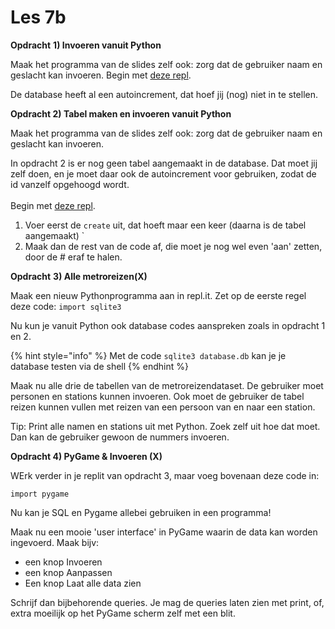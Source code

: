 # Les 7b

**Opdracht** **1) Invoeren vanuit Python**

Maak het programma van de slides zelf ook: zorg dat de gebruiker naam en geslacht kan invoeren. Begin met [deze repl](https://replit.com/@OnnoEbbens/Pidk-K3-M2-L7a-2#main.py).

De database heeft al een autoincrement, dat hoef jij (nog) niet in te stellen.

**Opdracht 2) Tabel maken en invoeren vanuit Python**

Maak het programma van de slides zelf ook: zorg dat de gebruiker naam en geslacht kan invoeren.

In opdracht 2 is er nog geen tabel aangemaakt in de database. Dat moet jij zelf doen, en je moet daar ook de autoincrement voor gebruiken, zodat de id vanzelf opgehoogd wordt.\
\
Begin met [deze repl](https://replit.com/@mevrHermans/Pidk-K3-M2-L7b-2).

1. Voer eerst de `create` uit, dat hoeft maar een keer (daarna is de tabel aangemaakt) \`
2. Maak dan de rest van de code af, die moet je nog wel even 'aan' zetten, door de # eraf te halen.

**Opdracht** **3) Alle metroreizen(X)**

Maak een nieuw Pythonprogramma aan in repl.it. Zet op de eerste regel deze code: `import sqlite3`

Nu kun je vanuit Python ook database codes aanspreken zoals in opdracht 1 en 2.

{% hint style="info" %}
Met de code `sqlite3 database.db` kan je je database testen via de shell
{% endhint %}

Maak nu alle drie de tabellen van de metroreizendataset. De gebruiker moet personen en stations kunnen invoeren. Ook moet de gebruiker de tabel reizen kunnen vullen met reizen van een persoon van en naar een station.

Tip: Print alle namen en stations uit met Python. Zoek zelf uit hoe dat moet. Dan kan de gebruiker gewoon de nummers invoeren.

**Opdracht 4) PyGame & Invoeren (X)**

WErk verder in je replit van opdracht 3, maar voeg bovenaan deze code in:

`import pygame`

Nu kan je SQL en Pygame allebei gebruiken in een programma!

Maak nu een mooie 'user interface' in PyGame waarin de data kan worden ingevoerd. Maak bijv:

* een knop Invoeren
* een knop Aanpassen
* Een knop Laat alle data zien

Schrijf dan bijbehorende queries. Je mag de queries laten zien met print, of, extra moeilijk op het PyGame scherm zelf met een blit.
